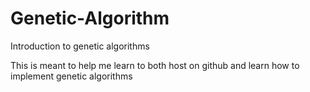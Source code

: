 # Genetic-Algorithm
Introduction to genetic algorithms

This is meant to help me learn to both host on github and learn how to implement genetic algorithms
